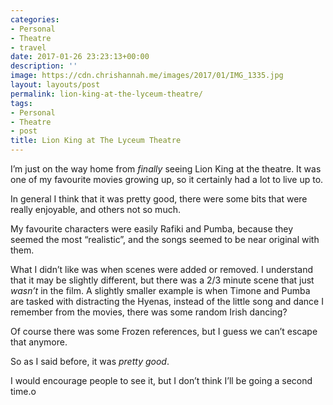```yaml
---
categories:
- Personal
- Theatre
- travel
date: 2017-01-26 23:23:13+00:00
description: ''
image: https://cdn.chrishannah.me/images/2017/01/IMG_1335.jpg
layout: layouts/post
permalink: lion-king-at-the-lyceum-theatre/
tags:
- Personal
- Theatre
- post
title: Lion King at The Lyceum Theatre
---
```


<div class="kg-card-markdown">
<p>I&#8217;m just on the way home from <em>finally</em> seeing Lion King at the theatre. It was one of my favourite movies growing up, so it certainly had a lot to live up to.</p>
<p>In general I think that it was pretty good, there were some bits that were really enjoyable, and others not so much.</p>
<p>My favourite characters were easily Rafiki and Pumba, because they seemed the most &#8220;realistic&#8221;, and the songs seemed to be near original with them.</p>
<p>What I didn&#8217;t like was when scenes were added or removed. I understand that it may be slightly different, but there was a 2/3 minute scene that just <em>wasn&#8217;t</em> in the film. A slightly smaller example is when Timone and Pumba are tasked with distracting the Hyenas, instead of the little song and dance I remember from the movies, there was some random Irish dancing?</p>
<p>Of course there was some Frozen references, but I guess we can&#8217;t escape that anymore.</p>
<p>So as I said before, it was <em>pretty good</em>.</p>
<p>I would encourage people to see it, but I don&#8217;t think I&#8217;ll be going a second time.o</p>
</div>